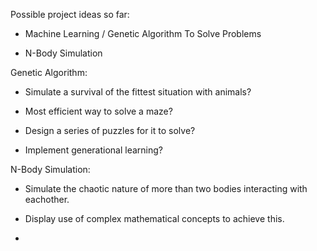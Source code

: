 Possible project ideas so far:

- Machine Learning / Genetic Algorithm To Solve Problems

- N-Body Simulation



Genetic Algorithm:

- Simulate a survival of the fittest situation with animals?

- Most efficient way to solve a maze?

- Design a series of puzzles for it to solve?

- Implement generational learning?



N-Body Simulation:

- Simulate the chaotic nature of more than two bodies interacting with eachother.

- Display use of complex mathematical concepts to achieve this.

- 



